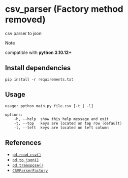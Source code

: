 # csv_parser (Factory method removed)

csv parser to json

> [!NOTE]
> compatible with **python 3.10.12+**

## Install dependencies

```shell
pip install -r requirements.txt
```

## Usage

```text
usage: python main.py file.csv [-t | -l]

options:
    -h, --help  show this help message and exit
    -t, --top   keys are located on top row (default)
    -l, --left  keys are located on left column

```

## References

- [`pd.read_csv()`](https://pandas.pydata.org/pandas-docs/stable/reference/api/pandas.read_csv.html)
- [`pd.to_json()`](https://pandas.pydata.org/pandas-docs/stable/reference/api/pandas.DataFrame.to_json.html)
- [`pd.transpose()`](https://pandas.pydata.org/pandas-docs/stable/reference/api/pandas.DataFrame.transpose.html)
- [`CSVParserFactory`](https://www.geeksforgeeks.org/factory-method-python-design-patterns/)
